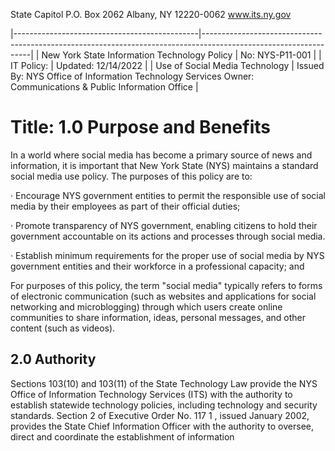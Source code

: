 State Capitol P.O. Box 2062 Albany, NY 12220-0062 www.its.ny.gov

|----------------------------------------------|-----------------------------------------------------------------------------------------------------------------|
| New York State Information Technology Policy | $^{ }$  No:  NYS-P11-001                                                                                        |
| IT Policy:                                   | Updated:  12/14/2022                                                                                            |
| Use of Social Media  Technology              | Issued By:  NYS Office of Information  Technology Services  Owner:  Communications & Public  Information Office |

# Title: **1.0 Purpose and Benefits**

In a world where social media has become a primary source of news and information, it is important that New York State (NYS) maintains a standard social media use policy. The purposes of this policy are to:

· Encourage NYS government entities to permit the responsible use of social media by their employees as part of their official duties;

· Promote transparency of NYS government, enabling citizens to hold their government accountable on its actions and processes through social media.

· Establish minimum requirements for the proper use of social media by NYS government entities and their workforce in a professional capacity; and

For purposes of this policy, the term "social media" typically refers to forms of electronic communication (such as websites and applications for social networking and microblogging) through which users create online communities to share information, ideas, personal messages, and other content (such as videos).

## **2.0 Authority**

Sections 103(10) and 103(11) of the State Technology Law provide the NYS Office of Information Technology Services (ITS) with the authority to establish statewide technology policies, including technology and security standards. Section 2 of Executive Order No. 117 1 , issued January 2002, provides the State Chief Information Officer with the authority to oversee, direct and coordinate the establishment of information